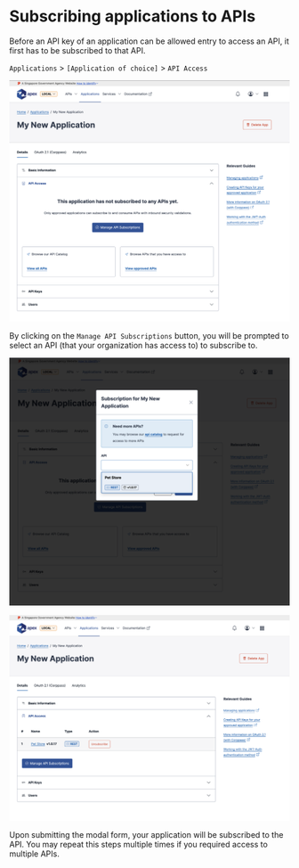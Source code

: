 # Subscribing applications to APIs

Before an API key of an application can be allowed entry to access an API, it first has to be subscribed to that API.

`Applications` > `[Application of choice]` > `API Access`

![Image](_assets/sub-1.png)

By clicking on the `Manage API Subscriptions` button, you will be prompted to select an API (that your organization has access to) to subscribe to.

![Image](_assets/sub-2.png)

![Image](_assets/sub-3.png)

Upon submitting the modal form, your application will be subscribed to the API. You may repeat this steps multiple times if you required access to multiple APIs.
